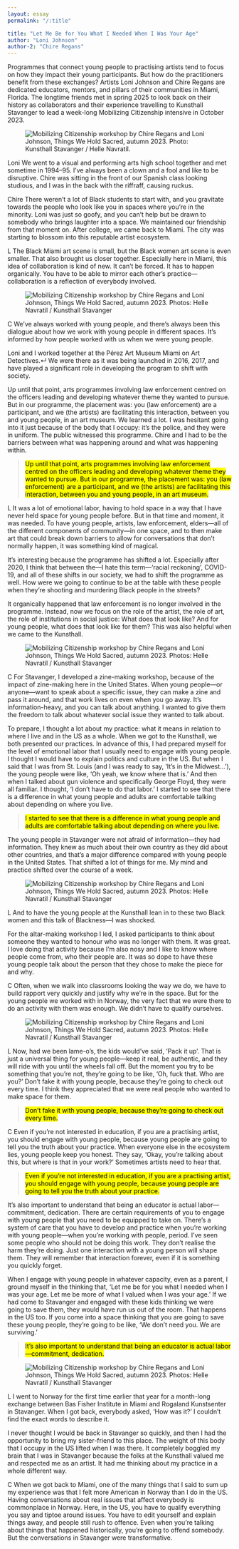 ```yaml
---
layout: essay
permalink: "/:title"

title: "Let Me Be for You What I Needed When I Was Your Age"
author: "Loni Johnson"
author-2: "Chire Regans"
---
```


<div class="foreword" markdown="1" tabindex="-1">
Programmes that connect young people to practising artists tend to focus on how they impact their young participants. But how do the practitioners benefit from these exchanges? Artists Loni Johnson and Chire Regans are dedicated educators, mentors, and pillars of their communities in Miami, Florida. The longtime friends met in spring 2025 to look back on their history as collaborators and their experience travelling to Kunsthall Stavanger to lead a week-long Mobilizing Citizenship intensive in October 2023.  
</div>

<figure class="head-img">
  <img src="img/let-me-be-for-you/MC_2023_061_WEB.webp" alt="Mobilizing Citizenship workshop by Chire Regans and Loni Johnson, Things We Hold Sacred, autumn 2023. Photo: Kunsthall Stavanger / Helle Navratil." data-caption="Mobilizing Citizenship workshop by Chire Regans and Loni Johnson, <i>Things We Hold Sacred</i>, autumn 2023. Photo: Kunsthall Stavanger / Helle Navratil.">
  <figcaption></figcaption>
</figure>

<span class="interviewee">Loni</span> 
We went to a visual and performing arts high school together and met sometime in 1994–95. I’ve always been a clown and a fool and like to be disruptive. Chire was sitting in the front of our Spanish class looking studious, and I was in the back with the riffraff, causing ruckus.


<span class="interviewer">Chire</span> 
There weren’t a lot of Black students to start with, and you gravitate towards the people who look like you in spaces where you’re in the minority. Loni was just so goofy, and you can’t help but be drawn to somebody who brings laughter into a space. We maintained our friendship from that moment on. After college, we came back to Miami. The city was starting to blossom into this reputable artist ecosystem.


<span class="interviewee">L</span> 
The Black Miami art scene is small, but the Black women art scene is even smaller. That also brought us closer together. Especially here in Miami, this idea of collaboration is kind of new. It can’t be forced. It has to happen organically. You have to be able to mirror each other’s practice—collaboration is a reflection of everybody involved. 


<figure>
   <img src="img/let-me-be-for-you/MC_2023_084_WEB.webp" alt="Mobilizing Citizenship workshop by Chire Regans and Loni Johnson, Things We Hold Sacred, autumn 2023. Photos: Helle Navratil / Kunsthall Stavanger" data-caption="Mobilizing Citizenship workshop by Chire Regans and Loni Johnson, <i>Things We Hold Sacred</i>, autumn 2023. Photo: Kunsthall Stavanger / Helle Navratil.">
   <figcaption></figcaption>
</figure>


<span class="interviewer">C</span> 
We’ve always worked with young people, and there’s always been this dialogue about how we work with young people in different spaces. It’s informed by how people worked with us when we were young people. 


Loni and I worked together at the Pérez Art Museum Miami on Art Detectives.<span class="color-bl" data-tooltip="Art Detectives is a program where PAMM teaching artists, members of The Links, Inc., Greater Miami (FL) Chapter, Miami-Dade County Police, students, and AmeriCorps volunteers from Breakthrough Miami, work together to build relationships using art as a catalyst.">↵</span>  We were there as it was being launched in 2016, 2017, and have played a significant role in developing the program to shift with society. 


Up until that point, arts programmes involving law enforcement centred on the officers leading and developing whatever theme they wanted to pursue. But in our programme, the placement was: you (law enforcement) are a participant, and we (the artists) are facilitating this interaction, between you and young people, in an art museum. We learned a lot. I was hesitant going into it just because of the body that I occupy: it’s the police, and they were in uniform. The public witnessed this programme. Chire and I had to be the barriers between what was happening around and what was happening within.


><mark class="pk-highlight-long">Up until that point, arts programmes involving law enforcement centred on the officers leading and developing whatever theme they wanted to pursue. But in our programme, the placement was: you (law enforcement) are a participant, and we (the artists) are facilitating this interaction, between you and young people, in an art museum.</mark> 


<span class="interviewee">L</span>
It was a lot of emotional labor, having to hold space in a way that I have never held space for young people before. But in that time and moment, it was needed. To have young people, artists, law enforcement, elders—all of the different components of community—in one space, and to then make art that could break down barriers to allow for conversations that don’t normally happen, it was something kind of magical.


It’s interesting because the programme has shifted a lot. Especially after 2020, I think that between the—I hate this term—‘racial reckoning’, COVID-19, and all of these shifts in our society, we had to shift the programme as well. How were we going to continue to be at the table with these people when they’re shooting and murdering Black people in the streets?


It organically happened that law enforcement is no longer involved in the programme. Instead, now we focus on the role of the artist, the role of art, the role of institutions in social justice: What does that look like? And for young people, what does that look like for them? This was also helpful when we came to the Kunsthall.


<figure>
   <img src="img/let-me-be-for-you/MC_2023_040_WEB.webp" alt="Mobilizing Citizenship workshop by Chire Regans and Loni Johnson, Things We Hold Sacred, autumn 2023. Photos: Helle Navratil / Kunsthall Stavanger" data-caption="Mobilizing Citizenship workshop by Chire Regans and Loni Johnson, <i>Things We Hold Sacred</i>, autumn 2023. Photo: Kunsthall Stavanger / Helle Navratil.">
   <figcaption></figcaption>
</figure>

<span class="interviewer">C</span> 
For Stavanger, I developed a zine-making workshop, because of the impact of zine-making here in the United States. When young people—or anyone—want to speak about a specific issue, they can make a zine and pass it around, and that work lives on even when you go away. It’s information-heavy, and you can talk about anything. I wanted to give them the freedom to talk about whatever social issue they wanted to talk about.


To prepare, I thought a lot about my practice: what it means in relation to where I live and in the US as a whole. When we got to the Kunsthall, we both presented our practices. In advance of this, I had prepared myself for the level of emotional labor that I usually need to engage with young people. I thought I would have to explain politics and culture in the US. But when I said that I was from St. Louis (and I was ready to say, ‘It’s in the Midwest…’), the young people were like, ‘Oh yeah, we know where that is.’ And then when I talked about gun violence and specifically George Floyd, they were all familiar. I thought, ‘I don’t have to do that labor.’ I started to see that there is a difference in what young people and adults are comfortable talking about depending on where you live.


><mark class="pk-highlight-long">I started to see that there is a difference in what young people and adults are comfortable talking about depending on where you live.</mark>


The young people in Stavanger were not afraid of information—they had information. They knew as much about their own country as they did about other countries, and that’s a major difference compared with young people in the United States. That shifted a lot of things for me. My mind and practice shifted over the course of a week.


<figure class="narrow-img">
   <img src="img/let-me-be-for-you/MC_2023_005_WEB.webp" alt="Mobilizing Citizenship workshop by Chire Regans and Loni Johnson, Things We Hold Sacred, autumn 2023. Photos: Helle Navratil / Kunsthall Stavanger" data-caption="Mobilizing Citizenship workshop by Chire Regans and Loni Johnson, <i>Things We Hold Sacred</i>, autumn 2023. Photo: Kunsthall Stavanger / Helle Navratil.">
   <figcaption></figcaption>
</figure>

<span class="interviewee">L</span>
And to have the young people at the Kunsthall lean in to these two Black women and this talk of Blackness—I was shocked. 


For the altar-making workshop I led, I asked participants to think about someone they wanted to honour who was no longer with them. It was great. I love doing that activity because I’m also nosy and I like to know where people come from, who their people are. It was so dope to have these young people talk about the person that they chose to make the piece for and why. 



<span class="interviewer">C</span> 
Often, when we walk into classrooms looking the way we do, we have to build rapport very quickly and justify why we’re in the space. But for the young people we worked with in Norway, the very fact that we were there to do an activity with them was enough. We didn’t have to qualify ourselves.
 

<figure>
   <img src="img/let-me-be-for-you/MC_2023_003_WEB.webp" alt="Mobilizing Citizenship workshop by Chire Regans and Loni Johnson, Things We Hold Sacred, autumn 2023. Photos: Helle Navratil / Kunsthall Stavanger" data-caption="Mobilizing Citizenship workshop by Chire Regans and Loni Johnson, <i>Things We Hold Sacred</i>, autumn 2023. Photo: Kunsthall Stavanger / Helle Navratil.">
   <figcaption></figcaption>
</figure>

<span class="interviewee">L</span>
Now, had we been lame-o’s, the kids would’ve said, ‘Pack it up’. That is just a universal thing for young people—keep it real, be authentic, and they will ride with you until the wheels fall off. But the moment you try to be something that you’re not, they’re going to be like, ‘Oh, fuck that. Who are you?’ Don’t fake it with young people, because they’re going to check out every time. I think they appreciated that we were real people who wanted to make space for them.


><mark class="gr-highlight-long">Don’t fake it with young people, because they’re going to check out every time.</mark> 


<span class="interviewer">C</span> 
Even if you’re not interested in education, if you are a practising artist, you should engage with young people, because young people are going to tell you the truth about your practice. When everyone else in the ecosystem lies, young people keep you honest. They say, ‘Okay, you’re talking about this, but where is that in your work?’ Sometimes artists need to hear that. 


><mark class="pk-highlight-long">Even if you’re not interested in education, if you are a practising artist, you should engage with young people, because young people are going to tell you the truth about your practice.</mark> 


It’s also important to understand that being an educator is actual labor—commitment, dedication. There are certain requirements of you to engage with young people that you need to be equipped to take on. There’s a system of care that you have to develop and practice when you’re working with young people—when you’re working with people, period. I’ve seen some people who should not be doing this work. They don’t realise the harm they’re doing. Just one interaction with a young person will shape them. They will remember that interaction forever, even if it is something you quickly forget.


When I engage with young people in whatever capacity, even as a parent, I ground myself in the thinking that, ‘Let me be for you what I needed when I was your age. Let me be more of what I valued when I was your age.’ If we had come to Stavanger and engaged with these kids thinking we were going to save them, they would have run us out of the room. That happens in the US too. If you come into a space thinking that you are going to save these young people, they’re going to be like, ‘We don’t need you. We are surviving.’


><mark class="pk-highlight-long">It’s also important to understand that being an educator is actual labor—commitment, dedication.</mark> 

<figure>
   <img src="img/let-me-be-for-you/MC_2023_073_WEB.webp" alt="Mobilizing Citizenship workshop by Chire Regans and Loni Johnson, Things We Hold Sacred, autumn 2023. Photos: Helle Navratil / Kunsthall Stavanger" data-caption="Mobilizing Citizenship workshop by Chire Regans and Loni Johnson, <i>Things We Hold Sacred</i>, autumn 2023. Photo: Kunsthall Stavanger / Helle Navratil.">
   <figcaption></figcaption>
</figure>

<span class="interviewee">L</span>
I went to Norway for the first time earlier that year for a month-long exchange between Bas Fisher Institute in Miami and Rogaland Kunstsenter in Stavanger. When I got back, everybody asked, ‘How was it?’ I couldn’t find the exact words to describe it.


I never thought I would be back in Stavanger so quickly, and then I had the opportunity to bring my sister-friend to this place. The weight of this body that I occupy in the US lifted when I was there. It completely boggled my brain that I was in Stavanger because the folks at the Kunsthall valued me and respected me as an artist. It had me thinking about my practice in a whole different way.


<span class="interviewer">C</span> 
When we got back to Miami, one of the many things that I said to sum up my experience was that I felt more American in Norway than I do in the US. Having conversations about real issues that affect everybody is commonplace in Norway. Here, in the US, you have to qualify everything you say and tiptoe around issues. You have to edit yourself and explain things away, and people still rush to offence. Even when you’re talking about things that happened historically, you’re going to offend somebody. But the conversations in Stavanger were transformative.